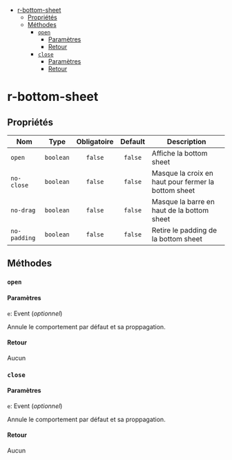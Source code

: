 - [r-bottom-sheet](#r-bottom-sheet)
  - [Propriétés](#propriétés)
  - [Méthodes](#méthodes)
    - [`open`](#open)
      - [Paramètres](#paramètres)
      - [Retour](#retour)
    - [`close`](#close)
      - [Paramètres](#paramètres-1)
      - [Retour](#retour-1)

# r-bottom-sheet

## Propriétés

| Nom          |   Type    | Obligatoire | Default | Description                                         |
| ------------ | :-------: | :---------: | :-----: | --------------------------------------------------- |
| `open`       | `boolean` |   `false`   | `false` | Affiche la bottom sheet                             |
| `no-close`   | `boolean` |   `false`   | `false` | Masque la croix en haut pour fermer la bottom sheet |
| `no-drag`    | `boolean` |   `false`   | `false` | Masque la barre en haut de la bottom sheet          |
| `no-padding` | `boolean` |   `false`   | `false` | Retire le padding de la bottom sheet                |

## Méthodes

### `open`

#### Paramètres

`e`: Event (*optionnel*)

Annule le comportement par défaut et sa proppagation.

#### Retour

Aucun

### `close`

#### Paramètres

`e`: Event (*optionnel*)

Annule le comportement par défaut et sa proppagation.

#### Retour

Aucun

